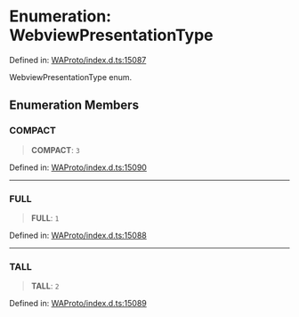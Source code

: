 # Enumeration: WebviewPresentationType

Defined in: [WAProto/index.d.ts:15087](https://github.com/Fokusdotid/Baileys/blob/acae94a55f1d32612d8d312d52b001d93f2ac5e2/WAProto/index.d.ts#L15087)

WebviewPresentationType enum.

## Enumeration Members

### COMPACT

> **COMPACT**: `3`

Defined in: [WAProto/index.d.ts:15090](https://github.com/Fokusdotid/Baileys/blob/acae94a55f1d32612d8d312d52b001d93f2ac5e2/WAProto/index.d.ts#L15090)

***

### FULL

> **FULL**: `1`

Defined in: [WAProto/index.d.ts:15088](https://github.com/Fokusdotid/Baileys/blob/acae94a55f1d32612d8d312d52b001d93f2ac5e2/WAProto/index.d.ts#L15088)

***

### TALL

> **TALL**: `2`

Defined in: [WAProto/index.d.ts:15089](https://github.com/Fokusdotid/Baileys/blob/acae94a55f1d32612d8d312d52b001d93f2ac5e2/WAProto/index.d.ts#L15089)
